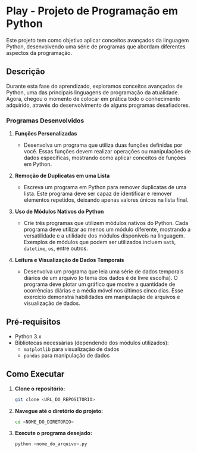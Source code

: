 # Play - Projeto de Programação em Python

Este projeto tem como objetivo aplicar conceitos avançados da linguagem Python, desenvolvendo uma série de programas que abordam diferentes aspectos da programação.

## Descrição

Durante esta fase do aprendizado, exploramos conceitos avançados de Python, uma das principais linguagens de programação da atualidade. Agora, chegou o momento de colocar em prática todo o conhecimento adquirido, através do desenvolvimento de alguns programas desafiadores.

### Programas Desenvolvidos

1. **Funções Personalizadas**
   - Desenvolva um programa que utiliza duas funções definidas por você. Essas funções devem realizar operações ou manipulações de dados específicas, mostrando como aplicar conceitos de funções em Python.

2. **Remoção de Duplicatas em uma Lista**
   - Escreva um programa em Python para remover duplicatas de uma lista. Este programa deve ser capaz de identificar e remover elementos repetidos, deixando apenas valores únicos na lista final.

3. **Uso de Módulos Nativos do Python**
   - Crie três programas que utilizem módulos nativos do Python. Cada programa deve utilizar ao menos um módulo diferente, mostrando a versatilidade e a utilidade dos módulos disponíveis na linguagem. Exemplos de módulos que podem ser utilizados incluem `math`, `datetime`, `os`, entre outros.

4. **Leitura e Visualização de Dados Temporais**
   - Desenvolva um programa que leia uma série de dados temporais diários de um arquivo (o tema dos dados é de livre escolha). O programa deve plotar um gráfico que mostre a quantidade de ocorrências diárias e a média móvel nos últimos cinco dias. Esse exercício demonstra habilidades em manipulação de arquivos e visualização de dados.

## Pré-requisitos

- Python 3.x
- Bibliotecas necessárias (dependendo dos módulos utilizados):
  - `matplotlib` para visualização de dados
  - `pandas` para manipulação de dados

## Como Executar

1. **Clone o repositório:**
   ```bash
   git clone <URL_DO_REPOSITORIO>
   ```
2. **Navegue até o diretório do projeto:**
   ```bash
   cd <NOME_DO_DIRETORIO>
   ```
3. **Execute o programa desejado:**
   ```bash
   python <nome_do_arquivo>.py
   ```
